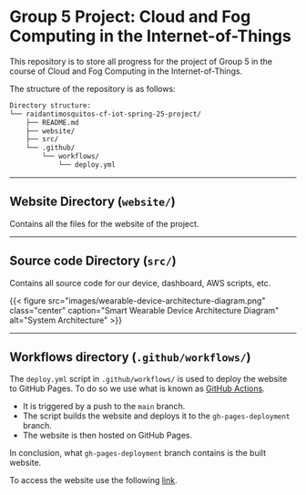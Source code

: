 # **Group 5 Project**: Cloud and Fog Computing in the Internet-of-Things

This repository is to store all progress for the project of Group 5 in the course of Cloud and Fog Computing in the Internet-of-Things.

The structure of the repository is as follows:

```bash
Directory structure:
└── raidantimosquitos-cf-iot-spring-25-project/
    ├── README.md
    ├── website/
    ├── src/
    └── .github/
        └── workflows/
            └── deploy.yml
```

---

## Website Directory (`website/`)

Contains all the files for the website of the project.

---

## Source code Directory (`src/`)

Contains all source code for our device, dashboard, AWS scripts, etc.

{{< figure src="images/wearable-device-architecture-diagram.png" class="center" caption="Smart Wearable Device Architecture Diagram"  alt="System Architecture" >}}

---

## Workflows directory (`.github/workflows/`)

The `deploy.yml` script in `.github/workflows/` is used to deploy the website to GitHub Pages. To do so we use what is known as [GitHub Actions](https://github.com/features/actions).

- It is triggered by a push to the `main` branch.
- The script builds the website and deploys it to the `gh-pages-deployment` branch.
- The website is then hosted on GitHub Pages.

In conclusion, what `gh-pages-deployment` branch contains is the built website.

To access the website use the following [link](https://raidantimosquitos.github.io/cf-iot-spring-25-project/).
